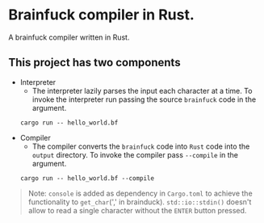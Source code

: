 # Brainfuck compiler in Rust.
A brainfuck compiler written in Rust.

## This project has two components
- Interpreter
    - The interpreter lazily parses the input each character at a time. To invoke the interpreter run passing the source `brainfuck` code in the argument. 
    ```
    cargo run -- hello_world.bf
    ```
- Compiler
    - The compiler converts the `brainfuck` code into `Rust` code into the `output` directory. To invoke the compiler pass `--compile` in the argument.
    ```
    cargo run -- hello_world.bf --compile
    ```

> Note: `console` is added as dependency in `Cargo.toml` to achieve the functionality to `get_char`(',' in brainduck). `std::io::stdin()` doesn't allow to read a single character without the `ENTER` button pressed.

